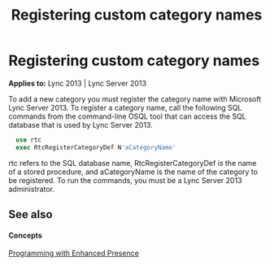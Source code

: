 ﻿---
title: Registering custom category names
TOCTitle: Registering custom category names
ms:assetid: a4e1b8f2-fda6-409a-b847-ac6ede5a81a9
ms:mtpsurl: https://msdn.microsoft.com/en-us/library/Dn454641(v=office.15)
ms:contentKeyID: 57093177
ms.date: 07/24/2014
mtps_version: v=office.15
dev_langs:
- sql
---

# Registering custom category names


**Applies to:** Lync 2013 | Lync Server 2013

To add a new category you must register the category name with Microsoft Lync Server 2013. To register a category name, call the following SQL commands from the command-line OSQL tool that can access the SQL database that is used by Lync Server 2013.

``` sql
  use rtc
  exec RtcRegisterCategoryDef N'aCategoryName'
```

rtc refers to the SQL database name, RtcRegisterCategoryDef is the name of a stored procedure, and aCategoryName is the name of the category to be registered. To run the commands, you must be a Lync Server 2013 administrator.

## See also

#### Concepts

[Programming with Enhanced Presence](programming-with-enhanced-presence.md)

